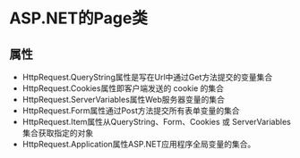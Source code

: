 # ASP.NET的Page类

## 属性

* HttpRequest.QueryString属性是写在Url中通过Get方法提交的变量集合
* HttpRequest.Cookies属性即客户端发送的 cookie 的集合
* HttpRequest.ServerVariables属性Web服务器变量的集合
* HttpRequest.Form属性通过Post方法提交所有表单变量的集合
* HttpRequest.Item属性从QueryString、Form、Cookies 或 ServerVariables集合获取指定的对象
* HttpRequest.Application属性ASP.NET应用程序全局变量的集合。